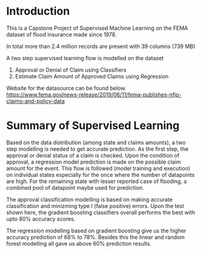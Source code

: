 # Introduction
This is a Capstone Project of Supervised Machine Learning on the FEMA dataset of flood insurance made since 1978.

In total more than 2.4 million records are present with 39 columns (739 MB)

A two step supervised learning flow is modelled on the dataset
1. Approval or Denial of Claim using Classifiers
2. Estimate Claim Amount of Approved Claims using Regression

Website for the datasource can be found below.
https://www.fema.gov/news-release/2019/06/11/fema-publishes-nfip-claims-and-policy-data


# Summary of Supervised Learning
Based on the data distribution (among state and claims amounts), a two step modelling is needed to get accurate prediction. As the first step, the approval or denial status of a claim is checked. Upon the condition of approval, a regression model prediction is made on the possible claim amount for the event. This flow is followed (model training and execution) on individual states especially for the once where the number of datapoints are high. For the remaining state with lesser reported case of flooding, a combined pool of datapoint maybe used for prediction.

The approval classification modelling is based on making accurate classification and minizming type I (false positive) errors. Upon the test shown here, the gradient boosting classifiers overall performs the best with upto 80% accuracy scores.

The regression modelling based on gradient boosting give us the higher accuracy prediction of 68% to 78%. Besides this the linear and random forest modelling all gave us above 60% prediction results.
